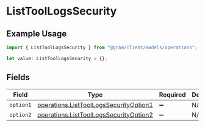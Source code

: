 # ListToolLogsSecurity

## Example Usage

```typescript
import { ListToolLogsSecurity } from "@gram/client/models/operations";

let value: ListToolLogsSecurity = {};
```

## Fields

| Field                                                                                            | Type                                                                                             | Required                                                                                         | Description                                                                                      |
| ------------------------------------------------------------------------------------------------ | ------------------------------------------------------------------------------------------------ | ------------------------------------------------------------------------------------------------ | ------------------------------------------------------------------------------------------------ |
| `option1`                                                                                        | [operations.ListToolLogsSecurityOption1](../../models/operations/listtoollogssecurityoption1.md) | :heavy_minus_sign:                                                                               | N/A                                                                                              |
| `option2`                                                                                        | [operations.ListToolLogsSecurityOption2](../../models/operations/listtoollogssecurityoption2.md) | :heavy_minus_sign:                                                                               | N/A                                                                                              |